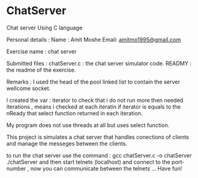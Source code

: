 # ChatServer
Chat server Using C language

Personal details : 
Name : Amit Moshe
Email: amitmo1995@gmail.com

Exercise name : chat server

Submitted files :
chatServer.c : the chat server simulator code.
READMY : the readme of the exercise.

Remarks :
I used the head of the pool linked list to contain the server wellcome socket.

I created the var : iterator to check that i do not run more then needed iterations , means i checked at each iteratin if iterator is equals to the nReady that select function returned in each iteration.

My program does not use threads at all but uses select function.

This project is simulates a chat server that handles conections of clients and manage the messeges between the clients.

to run the chat server use the command : gcc chatServer.c -o chatServer
                                         ./chatServer <port-number>
and then start telnets (localhost) and connect to the port-number , now you can communicate between the telnets ... 
Have fun!
